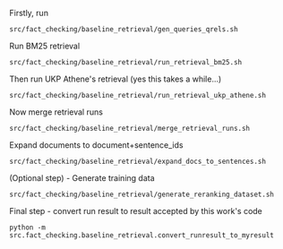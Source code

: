 Firstly, run
```shell
src/fact_checking/baseline_retrieval/gen_queries_qrels.sh
```

Run BM25 retrieval

```shell
src/fact_checking/baseline_retrieval/run_retrieval_bm25.sh
```

Then run UKP Athene's retrieval (yes this takes a while...)

```shell
src/fact_checking/baseline_retrieval/run_retrieval_ukp_athene.sh 
```

Now merge retrieval runs

```shell
src/fact_checking/baseline_retrieval/merge_retrieval_runs.sh
```

Expand documents to document+sentence_ids

```shell
src/fact_checking/baseline_retrieval/expand_docs_to_sentences.sh
```

(Optional step) - Generate training data
```shell
src/fact_checking/baseline_retrieval/generate_reranking_dataset.sh
```

Final step - convert run result to result accepted by this work's code
```shell
python -m src.fact_checking.baseline_retrieval.convert_runresult_to_myresult
```
